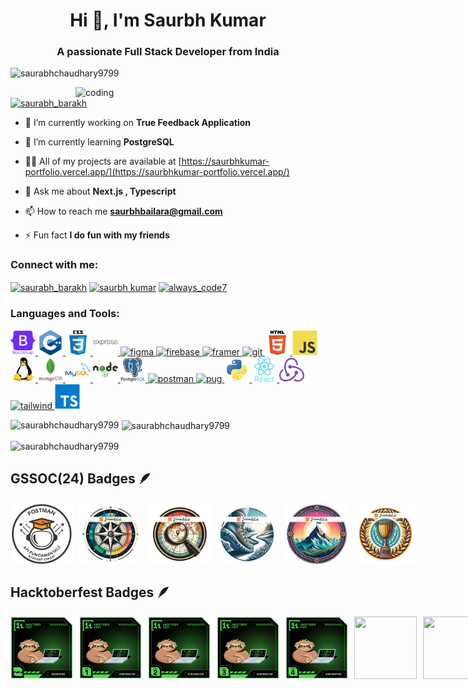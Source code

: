 <h1 align="center">Hi 👋, I'm Saurbh Kumar</h1>
<h3 align="center">A passionate Full Stack Developer from India</h3>



<p align="left"> <img src="https://komarev.com/ghpvc/?username=saurabhchaudhary9799&label=Profile%20views&color=0e75b6&style=flat" alt="saurabhchaudhary9799" /> </p>

<img align="right" alt="coding" width="400" src="https://i.pinimg.com/originals/54/e3/7d/54e37d8074ebcde1d96c77d7b2a7f310.gif">
<p align="left"> <a href="https://twitter.com/saurabh_barakh" target="blank"><img src="https://img.shields.io/twitter/follow/saurabh_barakh?logo=twitter&style=for-the-badge" alt="saurabh_barakh" /></a> </p>

- 🔭 I’m currently working on **True Feedback Application**

- 🌱 I’m currently learning **PostgreSQL**

- 👨‍💻 All of my projects are available at [https://saurbhkumar-portfolio.vercel.app/](https://saurbhkumar-portfolio.vercel.app/)

- 💬 Ask me about **Next.js , Typescript**

- 📫 How to reach me **saurbhbailara@gmail.com**

- ⚡ Fun fact **I do fun with my friends**

<h3 align="left">Connect with me:</h3>
<p align="left">
<a href="https://twitter.com/saurabh_barakh" target="blank"><img align="center" src="https://raw.githubusercontent.com/rahuldkjain/github-profile-readme-generator/master/src/images/icons/Social/twitter.svg" alt="saurabh_barakh" height="30" width="40" /></a>
<a href="https://linkedin.com/in/saurbh kumar" target="blank"><img align="center" src="https://raw.githubusercontent.com/rahuldkjain/github-profile-readme-generator/master/src/images/icons/Social/linked-in-alt.svg" alt="saurbh kumar" height="30" width="40" /></a>
<a href="https://instagram.com/always_code7" target="blank"><img align="center" src="https://raw.githubusercontent.com/rahuldkjain/github-profile-readme-generator/master/src/images/icons/Social/instagram.svg" alt="always_code7" height="30" width="40" /></a>
</p>

<h3 align="left">Languages and Tools:</h3>
<p align="left"> <a href="https://getbootstrap.com" target="_blank" rel="noreferrer"> <img src="https://raw.githubusercontent.com/devicons/devicon/master/icons/bootstrap/bootstrap-plain-wordmark.svg" alt="bootstrap" width="40" height="40"/> </a> <a href="https://www.w3schools.com/cpp/" target="_blank" rel="noreferrer"> <img src="https://raw.githubusercontent.com/devicons/devicon/master/icons/cplusplus/cplusplus-original.svg" alt="cplusplus" width="40" height="40"/> </a> <a href="https://www.w3schools.com/css/" target="_blank" rel="noreferrer"> <img src="https://raw.githubusercontent.com/devicons/devicon/master/icons/css3/css3-original-wordmark.svg" alt="css3" width="40" height="40"/> </a> <a href="https://expressjs.com" target="_blank" rel="noreferrer"> <img src="https://raw.githubusercontent.com/devicons/devicon/master/icons/express/express-original-wordmark.svg" alt="express" width="40" height="40"/> </a> <a href="https://www.figma.com/" target="_blank" rel="noreferrer"> <img src="https://www.vectorlogo.zone/logos/figma/figma-icon.svg" alt="figma" width="40" height="40"/> </a> <a href="https://firebase.google.com/" target="_blank" rel="noreferrer"> <img src="https://www.vectorlogo.zone/logos/firebase/firebase-icon.svg" alt="firebase" width="40" height="40"/> </a> <a href="https://www.framer.com/" target="_blank" rel="noreferrer"> <img src="https://www.vectorlogo.zone/logos/framer/framer-icon.svg" alt="framer" width="40" height="40"/> </a> <a href="https://git-scm.com/" target="_blank" rel="noreferrer"> <img src="https://www.vectorlogo.zone/logos/git-scm/git-scm-icon.svg" alt="git" width="40" height="40"/> </a> <a href="https://www.w3.org/html/" target="_blank" rel="noreferrer"> <img src="https://raw.githubusercontent.com/devicons/devicon/master/icons/html5/html5-original-wordmark.svg" alt="html5" width="40" height="40"/> </a> <a href="https://developer.mozilla.org/en-US/docs/Web/JavaScript" target="_blank" rel="noreferrer"> <img src="https://raw.githubusercontent.com/devicons/devicon/master/icons/javascript/javascript-original.svg" alt="javascript" width="40" height="40"/> </a> <a href="https://www.linux.org/" target="_blank" rel="noreferrer"> <img src="https://raw.githubusercontent.com/devicons/devicon/master/icons/linux/linux-original.svg" alt="linux" width="40" height="40"/> </a> <a href="https://www.mongodb.com/" target="_blank" rel="noreferrer"> <img src="https://raw.githubusercontent.com/devicons/devicon/master/icons/mongodb/mongodb-original-wordmark.svg" alt="mongodb" width="40" height="40"/> </a> <a href="https://www.mysql.com/" target="_blank" rel="noreferrer"> <img src="https://raw.githubusercontent.com/devicons/devicon/master/icons/mysql/mysql-original-wordmark.svg" alt="mysql" width="40" height="40"/> </a> <a href="https://nodejs.org" target="_blank" rel="noreferrer"> <img src="https://raw.githubusercontent.com/devicons/devicon/master/icons/nodejs/nodejs-original-wordmark.svg" alt="nodejs" width="40" height="40"/> </a> <a href="https://www.postgresql.org" target="_blank" rel="noreferrer"> <img src="https://raw.githubusercontent.com/devicons/devicon/master/icons/postgresql/postgresql-original-wordmark.svg" alt="postgresql" width="40" height="40"/> </a> <a href="https://postman.com" target="_blank" rel="noreferrer"> <img src="https://www.vectorlogo.zone/logos/getpostman/getpostman-icon.svg" alt="postman" width="40" height="40"/> </a> <a href="https://pugjs.org" target="_blank" rel="noreferrer"> <img src="https://cdn.worldvectorlogo.com/logos/pug.svg" alt="pug" width="40" height="40"/> </a> <a href="https://www.python.org" target="_blank" rel="noreferrer"> <img src="https://raw.githubusercontent.com/devicons/devicon/master/icons/python/python-original.svg" alt="python" width="40" height="40"/> </a> <a href="https://reactjs.org/" target="_blank" rel="noreferrer"> <img src="https://raw.githubusercontent.com/devicons/devicon/master/icons/react/react-original-wordmark.svg" alt="react" width="40" height="40"/> </a> <a href="https://redux.js.org" target="_blank" rel="noreferrer"> <img src="https://raw.githubusercontent.com/devicons/devicon/master/icons/redux/redux-original.svg" alt="redux" width="40" height="40"/> </a> <a href="https://tailwindcss.com/" target="_blank" rel="noreferrer"> <img src="https://www.vectorlogo.zone/logos/tailwindcss/tailwindcss-icon.svg" alt="tailwind" width="40" height="40"/> </a> <a href="https://www.typescriptlang.org/" target="_blank" rel="noreferrer"> <img src="https://raw.githubusercontent.com/devicons/devicon/master/icons/typescript/typescript-original.svg" alt="typescript" width="40" height="40"/> </a> </p>

<p><img align="left" src="https://github-readme-stats.vercel.app/api/top-langs?username=saurabhchaudhary9799&show_icons=true&locale=en&layout=compact" alt="saurabhchaudhary9799" /></p>

<p>&nbsp;<img align="center" src="https://github-readme-stats.vercel.app/api?username=saurabhchaudhary9799&show_icons=true&locale=en" alt="saurabhchaudhary9799" /></p>

<p><img align="center" src="https://github-readme-streak-stats.herokuapp.com/?user=saurabhchaudhary9799&" alt="saurabhchaudhary9799" /></p>


## GSSOC(24) Badges 🪶
<div style='display:flex; align-items:center; gap: 10px;' align='center'>
<img src="./assets/PostmanWhite.png" width="100px" height="100px" />
  <img src="./assets/1.png" width="100px" height="100px" />
  <img src="./assets/2.png" width="100px" height="100px" />
  <img src="./assets/3.png" width="100px" height="100px" />
  <img src="./assets/4.png" width="100px" height="100px" />
  <img src="./assets/5.png" width="100px" height="100px" />
</div>

## Hacktoberfest Badges 🪶
<div style='display:flex; align-items:center; gap: 10px;' align='center'>
<img src="./assets/Hacktoberfest2024/level0-sloth-code-0-0-0-0.webp" width="100px" height="100px" />
  <img src="./assets/Hacktoberfest2024/level1-sloth-code-0-0-0-0.webp" width="100px" height="100px" />
  <img src="./assets/Hacktoberfest2024/level2-sloth-code-0-0-0-0.webp" width="100px" height="100px" />
  <img src="./assets/Hacktoberfest2024/level3-sloth-code-0-0-0-0.webp" width="100px" height="100px" />
  <img src="./assets/Hacktoberfest2024/level4-sloth-code-0-0-0-0.webp" width="100px" height="100px" />
  <img src="./assets/Hacktoberfest2023/level0-red-code-0-0-0-0.webp" width="100px" height="100px" />
  <img src="./assets/Hacktoberfest2023/level1-red-code-0-0-0-0.webp" width="100px" height="100px" />
  <img src="./assets/Hacktoberfest2023/level2-red-code-0-0-0-0.webp" width="100px" height="100px" />
  <img src="./assets/Hacktoberfest2023/level3-red-code-0-0-0-0.webp" width="100px" height="100px" />
  <img src="./assets/Hacktoberfest2023/level4-red-code-0-0-0-0.webp" width="100px" height="100px" />
</div>